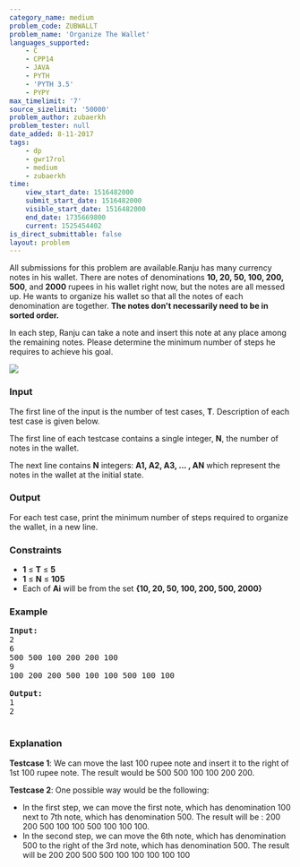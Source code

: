 ```yaml
---
category_name: medium
problem_code: ZUBWALLT
problem_name: 'Organize The Wallet'
languages_supported:
    - C
    - CPP14
    - JAVA
    - PYTH
    - 'PYTH 3.5'
    - PYPY
max_timelimit: '7'
source_sizelimit: '50000'
problem_author: zubaerkh
problem_tester: null
date_added: 8-11-2017
tags:
    - dp
    - gwr17rol
    - medium
    - zubaerkh
time:
    view_start_date: 1516482000
    submit_start_date: 1516482000
    visible_start_date: 1516482000
    end_date: 1735669800
    current: 1525454402
is_direct_submittable: false
layout: problem
---
```

All submissions for this problem are available.Ranju has many currency notes in his wallet. There are notes of denominations **10, 20, 50, 100, 200, 500**, and **2000** rupees in his wallet right now, but the notes are all messed up. He wants to organize his wallet so that all the notes of each denomination are together. **The notes don't necessarily need to be in sorted order.**

In each step, Ranju can take a note and insert this note at any place among the remaining notes. Please determine the minimum number of steps he requires to achieve his goal.

![](https://codechef_shared.s3.amazonaws.com/download/upload/ACM17GWR/ZUBWALLT.png)

### Input

The first line of the input is the number of test cases, **T**. Description of each test case is given below.

The first line of each testcase contains a single integer, **N**, the number of notes in the wallet.

The next line contains **N** integers: **A1, A2, A3, ... , AN** which represent the notes in the wallet at the initial state.

### Output

For each test case, print the minimum number of steps required to organize the wallet, in a new line.

### Constraints

- **1** ≤ **T** ≤  **5**
- **1** ≤ **N** ≤  **105**
- Each of **Ai** will be from the set **{10, 20, 50, 100, 200, 500, 2000}**

### Example

<pre><b>Input:</b>
<tt>2
6
500 500 100 200 200 100
9
100 200 200 500 100 100 500 100 100
</tt>
<b>Output:</b>
<tt>1
2
</tt>
</pre>
### Explanation

**Testcase 1**: We can move the last 100 rupee note and insert it to the right of 1st 100 rupee note. The result would be 500 500 100 100 200 200.

**Testcase 2**: One possible way would be the following:

- In the first step, we can move the first note, which has denomination 100 next to 7th note, which has denomination 500. The result will be : 200 200 500 100 100 500 100 100 100.
- In the second step, we can move the 6th note, which has denomination 500 to the right of the 3rd note, which has denomination 500. The result will be 200 200 500 500 100 100 100 100 100
